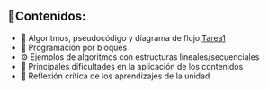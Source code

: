 ## 🌿**Contenidos:**
- 🧠 Algoritmos, pseudocódigo y diagrama de flujo.[Tarea1](Naranjo_Pilar.Informe1.pdf)
- 🧩 Programación por bloques  
- ⚙️ Ejemplos de algoritmos con estructuras lineales/secuenciales  
- 🚧 Principales dificultades en la aplicación de los contenidos  
- 💭 Reflexión crítica de los aprendizajes de la unidad  
